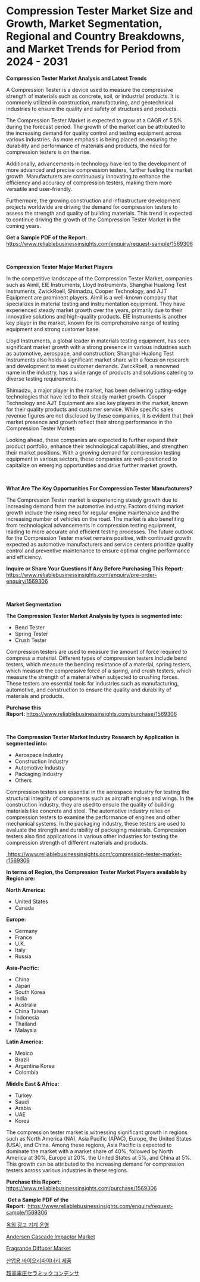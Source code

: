 <p><h1>Compression Tester Market Size and Growth, Market Segmentation, Regional and Country Breakdowns, and Market Trends for Period from 2024 -  2031</h1></p><p><strong>Compression Tester Market Analysis and Latest Trends</strong></p>
<p><p>A Compression Tester is a device used to measure the compressive strength of materials such as concrete, soil, or industrial products. It is commonly utilized in construction, manufacturing, and geotechnical industries to ensure the quality and safety of structures and products.</p><p>The Compression Tester Market is expected to grow at a CAGR of 5.5% during the forecast period. The growth of the market can be attributed to the increasing demand for quality control and testing equipment across various industries. As more emphasis is being placed on ensuring the durability and performance of materials and products, the need for compression testers is on the rise.</p><p>Additionally, advancements in technology have led to the development of more advanced and precise compression testers, further fueling the market growth. Manufacturers are continuously innovating to enhance the efficiency and accuracy of compression testers, making them more versatile and user-friendly.</p><p>Furthermore, the growing construction and infrastructure development projects worldwide are driving the demand for compression testers to assess the strength and quality of building materials. This trend is expected to continue driving the growth of the Compression Tester Market in the coming years.</p></p>
<p><strong>Get a Sample PDF of the Report:&nbsp;</strong> <a href="https://www.reliablebusinessinsights.com/enquiry/request-sample/1569306">https://www.reliablebusinessinsights.com/enquiry/request-sample/1569306</a></p>
<p>&nbsp;</p>
<p><strong>Compression Tester Major Market Players</strong></p>
<p><p>In the competitive landscape of the Compression Tester Market, companies such as Aimil, EIE Instruments, Lloyd Instruments, Shanghai Hualong Test Instruments, ZwickRoell, Shimadzu, Cooper Technology, and AJT Equipment are prominent players. Aimil is a well-known company that specializes in material testing and instrumentation equipment. They have experienced steady market growth over the years, primarily due to their innovative solutions and high-quality products. EIE Instruments is another key player in the market, known for its comprehensive range of testing equipment and strong customer base. </p><p>Lloyd Instruments, a global leader in materials testing equipment, has seen significant market growth with a strong presence in various industries such as automotive, aerospace, and construction. Shanghai Hualong Test Instruments also holds a significant market share with a focus on research and development to meet customer demands. ZwickRoell, a renowned name in the industry, has a wide range of products and solutions catering to diverse testing requirements. </p><p>Shimadzu, a major player in the market, has been delivering cutting-edge technologies that have led to their steady market growth. Cooper Technology and AJT Equipment are also key players in the market, known for their quality products and customer service. While specific sales revenue figures are not disclosed by these companies, it is evident that their market presence and growth reflect their strong performance in the Compression Tester Market.</p><p>Looking ahead, these companies are expected to further expand their product portfolio, enhance their technological capabilities, and strengthen their market positions. With a growing demand for compression testing equipment in various sectors, these companies are well-positioned to capitalize on emerging opportunities and drive further market growth.</p></p>
<p>&nbsp;</p>
<p><strong>What Are The Key Opportunities For Compression Tester Manufacturers?</strong></p>
<p><p>The Compression Tester market is experiencing steady growth due to increasing demand from the automotive industry. Factors driving market growth include the rising need for regular engine maintenance and the increasing number of vehicles on the road. The market is also benefiting from technological advancements in compression testing equipment, leading to more accurate and efficient testing processes. The future outlook for the Compression Tester market remains positive, with continued growth expected as automotive manufacturers and service centers prioritize quality control and preventive maintenance to ensure optimal engine performance and efficiency.</p></p>
<p><strong>Inquire or Share Your Questions If Any Before Purchasing This Report:</strong> <a href="https://www.reliablebusinessinsights.com/enquiry/pre-order-enquiry/1569306">https://www.reliablebusinessinsights.com/enquiry/pre-order-enquiry/1569306</a></p>
<p>&nbsp;</p>
<p><strong>Market Segmentation</strong></p>
<p><strong>The Compression Tester Market Analysis by types is segmented into:</strong></p>
<p><ul><li>Bend Tester</li><li>Spring Tester</li><li>Crush Tester</li></ul></p>
<p><p>Compression testers are used to measure the amount of force required to compress a material. Different types of compression testers include bend testers, which measure the bending resistance of a material, spring testers, which measure the compressive force of a spring, and crush testers, which measure the strength of a material when subjected to crushing forces. These testers are essential tools for industries such as manufacturing, automotive, and construction to ensure the quality and durability of materials and products.</p></p>
<p><strong>Purchase this Report:&nbsp;</strong><a href="https://www.reliablebusinessinsights.com/purchase/1569306">https://www.reliablebusinessinsights.com/purchase/1569306</a></p>
<p>&nbsp;</p>
<p><strong>The Compression Tester Market Industry Research by Application is segmented into:</strong></p>
<p><ul><li>Aerospace Industry</li><li>Construction Industry</li><li>Automotive Industry</li><li>Packaging Industry</li><li>Others</li></ul></p>
<p><p>Compression testers are essential in the aerospace industry for testing the structural integrity of components such as aircraft engines and wings. In the construction industry, they are used to ensure the quality of building materials like concrete and steel. The automotive industry relies on compression testers to examine the performance of engines and other mechanical systems. In the packaging industry, these testers are used to evaluate the strength and durability of packaging materials. Compression testers also find applications in various other industries for testing the compression strength of different materials and products.</p></p>
<p><a href="https://www.reliablebusinessinsights.com/compression-tester-market-r1569306">&nbsp;https://www.reliablebusinessinsights.com/compression-tester-market-r1569306</a></p>
<p><strong>In terms of Region, the Compression Tester Market Players available by Region are:</strong></p>
<p>
    <p> <strong> North America: </strong>
        <ul>
            <li>United States</li>
            <li>Canada</li>
        </ul>
        </p> 
    <p> <strong> Europe: </strong>
        <ul>
            <li>Germany</li>
            <li>France</li>
            <li>U.K.</li>
            <li>Italy</li>
            <li>Russia</li>
        </ul>
        </p> 
    <p> <strong> Asia-Pacific: </strong>
        <ul>
            <li>China</li>
            <li>Japan</li>
            <li>South Korea</li>
            <li>India</li>
            <li>Australia</li>
            <li>China Taiwan</li>
            <li>Indonesia</li>
            <li>Thailand</li>
            <li>Malaysia</li>
        </ul>
        </p> 
    <p> <strong> Latin America: </strong>
        <ul>
            <li>Mexico</li>
            <li>Brazil</li>
            <li>Argentina Korea</li>
            <li>Colombia</li>
        </ul>
        </p> 
    <p> <strong> Middle East & Africa: </strong>
        <ul>
            <li>Turkey</li>
            <li>Saudi</li>
            <li>Arabia</li>
            <li>UAE</li>
            <li>Korea</li>
        </ul>
    </p>
    </p>
<p><p>The compression tester market is witnessing significant growth in regions such as North America (NA), Asia Pacific (APAC), Europe, the United States (USA), and China. Among these regions, Asia Pacific is expected to dominate the market with a market share of 40%, followed by North America at 30%, Europe at 20%, the United States at 5%, and China at 5%. This growth can be attributed to the increasing demand for compression testers across various industries in these regions.</p></p>
<p><strong>Purchase this Report: </strong><a href="https://www.reliablebusinessinsights.com/purchase/1569306">https://www.reliablebusinessinsights.com/purchase/1569306</a></p>
<p>&nbsp;<strong>Get a Sample PDF of the Report:&nbsp;&nbsp;</strong><a href="https://www.reliablebusinessinsights.com/enquiry/request-sample/1569306">https://www.reliablebusinessinsights.com/enquiry/request-sample/1569306</a></p>
<p><strong></strong></p>
<p><p><a href="https://github.com/akzkkws047661437/Market-Research-Report-List-2/blob/main/6586744103121.md">옥외 광고 기계 운영</a></p><p><a href="https://github.com/peachesmcdowel1/Market-Research-Report-List-3/blob/main/andersen-cascade-impactor-market.md">Andersen Cascade Impactor Market</a></p><p><a href="https://github.com/redneck06/Market-Research-Report-List-3/blob/main/fragrance-diffuser-market.md">Fragrance Diffuser Market</a></p><p><a href="https://github.com/vsckjg50460/Market-Research-Report-List-2/blob/main/6246586103122.md">산업용 바이오리파이너리 제품</a></p><p><a href="https://github.com/WhitneyMurphy1982/Market-Research-Report-List-1/blob/main/3906630108398.md">超高電圧セラミックコンデンサ</a></p></p>